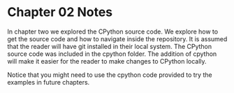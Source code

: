 # Chapter 02 Notes
In chapter two we explored the CPython source code.
We explore how to get the source code and how to navigate inside the repository.
It is assumed that the reader will have git installed in their local system.
The CPython source code was included in the cpython folder.
The addition of cpython will make it easier for the reader to make changes
to CPython locally.

Notice that you might need to use the cpython code provided to try the examples
in future chapters.


